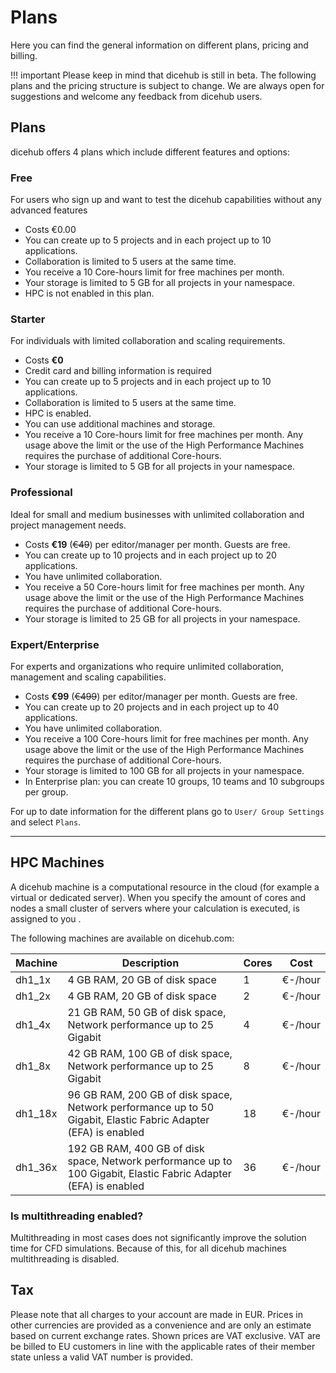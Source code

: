 # Plans

Here you can find the general information on different plans, pricing 
and billing.

!!! important
    Please keep in mind that dicehub is still in beta.
    The following plans and the pricing structure is subject to change. We are
    always open for suggestions and welcome any feedback from dicehub users.

## Plans

dicehub offers 4 plans which include different features and options:

### Free

For users who sign up and want to test the dicehub capabilities without any advanced features

- Costs €0.00
- You can create up to 5 projects and in each project up to 10 applications.
- Collaboration is limited to 5 users at the same time.
- You receive a 10 Core-hours limit for free machines per month.
- Your storage is limited to 5 GB for all projects in your namespace.
- HPC is not enabled in this plan.

### Starter

For individuals with limited collaboration and scaling requirements.

- Costs **€0** 
- Credit card and billing information is required
- You can create up to 5 projects and in each project up to 10 applications.
- Collaboration is limited to 5 users at the same time.
- HPC is enabled.
- You can use additional machines and storage.
- You receive a 10 Core-hours limit for free machines per month. Any usage 
  above the limit or the use of the High Performance Machines requires the purchase
  of additional Core-hours.
- Your storage is limited to 5 GB for all projects in your namespace.

### Professional

Ideal for small and medium businesses with unlimited collaboration and project management needs.

- Costs **€19** (~~€49~~) per editor/manager per month. Guests are free.
- You can create up to 10 projects and in each project up to 20 applications.
- You have unlimited collaboration.
- You receive a 50 Core-hours limit for free machines per month. Any usage 
  above the limit or the use of the High Performance Machines requires the purchase
  of additional Core-hours.
- Your storage is limited to 25 GB for all projects in your namespace.

### Expert/Enterprise

For experts and organizations who require unlimited collaboration, management and scaling capabilities.

- Costs **€99** (~~€499~~) per editor/manager per month. Guests are free.
- You can create up to 20 projects and in each project up to 40 applications.
- You have unlimited collaboration.
- You receive a 100 Core-hours limit for free machines per month. Any usage 
  above the limit or the use of the High Performance Machines requires the purchase
  of additional Core-hours.
- Your storage is limited to 100 GB for all projects in your namespace.
- In Enterprise plan: you can create 10 groups, 10 teams and 10 subgroups per group.

For up to date information for the different plans go to `User/ Group Settings` and select `Plans`.

---

## HPC Machines

A dicehub machine is a computational resource in the cloud (for example a virtual or dedicated server). 
When you specify the amount of cores and nodes a small cluster of 
servers where your calculation is executed, is assigned to you .

The following machines are available on dicehub.com:

| Machine | Description                                                                                                      | Cores | Cost    |
| ------- | ---------------------------------------------------------------------------------------------------------------- | ----- | ------- |
| dh1_1x  | 4 GB RAM, 20 GB of disk space                                                                                    | 1     | €-/hour |
| dh1_2x  | 4 GB RAM, 20 GB of disk space                                                                                    | 2     | €-/hour |
| dh1_4x  | 21 GB RAM, 50 GB of disk space, Network performance up to 25 Gigabit                                             | 4     | €-/hour |
| dh1_8x  | 42 GB RAM, 100 GB of disk space, Network performance up to 25 Gigabit                                            | 8     | €-/hour |
| dh1_18x | 96 GB RAM, 200 GB of disk space, Network performance up to 50 Gigabit, Elastic Fabric Adapter (EFA) is enabled   | 18    | €-/hour |
| dh1_36x | 192 GB RAM, 400 GB of disk space, Network performance up to 100 Gigabit, Elastic Fabric Adapter (EFA) is enabled | 36    | €-/hour |

### Is multithreading enabled?

Multithreading in most cases does not significantly improve the solution time for CFD simulations. 
Because of this, for all dicehub machines multithreading is disabled.

## Tax

Please note that all charges to your account are made in EUR. Prices in other currencies are provided as a convenience and are only an estimate based on current exchange rates. Shown prices are VAT exclusive. VAT are be billed to EU customers in line with the applicable rates of their member state unless a valid VAT number is provided.
